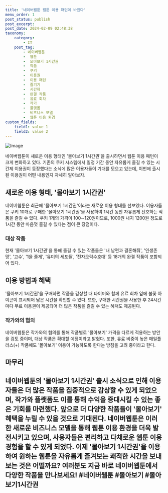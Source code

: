 ```yaml
---
title: '네이버웹툰 웹툰 이용 패턴이 바뀐다'
menu_order: 1
post_status: publish
post_excerpt: 
post_date: 2024-02-09 02:48:38
taxonomy:
    category:
        - IT
    post_tag:
        - 네이버웹툰
        -  웹툰
        -  모아보기 1시간권
        -  작품
        -  쿠키
        -  이용권
        -  이용 패턴
        -  즐기기
        -  시간제
        -  완결 작품
        -  유료 회차
        -  작가
        -  플랫폼
        -  비즈니스 모델
        -  웹툰 이용 환경
custom_fields:
    field1: value 1
    field2: value 2
---
```


![Image](https://imgnews.pstatic.net/image/014/2024/02/08/0005140172_001_20240208092904675.jpg?type=w647)

네이버웹툰이 새로운 이용 형태인 '몰아보기 1시간권'을 출시하면서 웹툰 이용 패턴이 크게 변화하고 있다. 기존의 쿠키 시스템에서 일정 기간 동안 자유롭게 즐길 수 있는 시간제 이용권이 등장했다는 소식에 많은 이용자들이 기대를 모으고 있는데, 이번에 출시된 이용권이 어떤 내용인지 자세히 알아보자.
## 새로운 이용 형태, '몰아보기 1시간권'
네이버웹툰은 최근에 '몰아보기 1시간권'이라는 새로운 이용 형태를 선보였다. 이용자들은 쿠키 10개로 구매한 '몰아보기 1시간권'을 사용하여 1시간 동안 자유롭게 선호하는 작품을 즐길 수 있다. 쿠키 1개의 가격이 100∼120원이므로, 1000원 내지 1200원 정도로 1시간 동안 마음껏 즐길 수 있다는 점이 큰 장점이다. 
### 대상 작품
현재 '몰아보기 1시간권'을 통해 즐길 수 있는 작품들은 '내 남편과 결혼해줘', '인생존망', '고수', '1을 줄게', '유미의 세포들', '전자오락수호대' 등 18개의 완결 작품이 포함되어 있다.
## 이용 방법과 혜택
'몰아보기 1시간권'을 구매하면 작품을 감상할 때 타이머와 함께 유료 회차 옆에 불꽃 아이콘이 표시되어 남은 시간을 확인할 수 있다. 또한, 구매한 시간권을 사용한 후 24시간마다 무료 이용권이 제공되어 더 많은 작품을 즐길 수 있는 혜택도 제공된다.
### 작가와의 협의
네이버웹툰은 작가와의 협의를 통해 작품별로 '몰아보기' 가격을 다르게 적용하는 방안을 검토 중이며, 대상 작품은 확대할 예정이라고 밝혔다. 또한, 유료 비중이 높은 매일플러스(+) 작품에도 '몰아보기' 이용이 가능하도록 한다는 방침을 고려 중이라고 한다.
## 마무리
네이버웹툰의 '몰아보기 1시간권' 출시 소식으로 인해 이용자들은 더 많은 작품을 집중적으로 감상할 수 있게 되었으며, 작가와 플랫폼도 이를 통해 수익을 증대시킬 수 있는 좋은 기회를 마련했다. 앞으로 더 다양한 작품들이 '몰아보기' 혜택을 누릴 수 있을 것으로 기대된다. 네이버웹툰은 이러한 새로운 비즈니스 모델을 통해 웹툰 이용 환경을 더욱 발전시키고 있으며, 사용자들은 편리하고 다채로운 웹툰 이용 경험을 할 수 있게 되었다.
이제 '몰아보기 1시간권'을 이용하여 원하는 웹툰을 자유롭게 즐겨보는 쾌적한 시간을 보내보는 것은 어떨까요? 여러분도 지금 바로 네이버웹툰에서 다양한 작품을 만나보세요! #네이버웹툰 #몰아보기 #몰아보기1시간권
---
